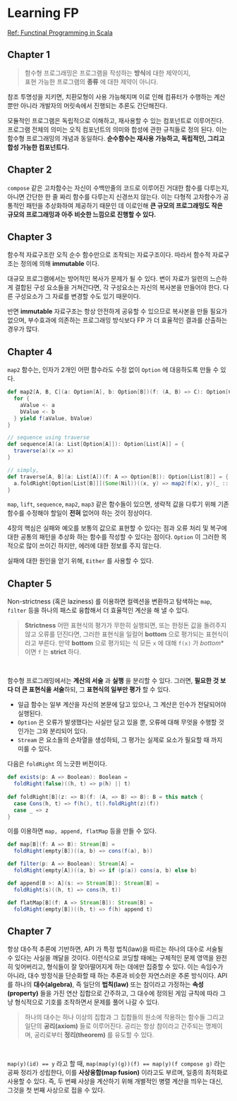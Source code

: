 # Learning FP

[Ref: Functinal Programming in Scala](http://www.amazon.com/Functional-Programming-Scala-Paul-Chiusano/dp/1617290653/ref=sr_1_3?ie=UTF8&qid=1432526049&sr=8-3&keywords=scala)

## Chapter 1

> 함수형 프로그래밍은 프로그램을 작성하는 **방식**에 대한 제약이지,  
표현 가능한 프로그램의 **종류** 에 대한 제약이 아니다.

참조 투명성을 지키면, 치환모형이 사용 가능해지며 이로 인해 컴퓨터가 수행하는 계산뿐만 아니라 
개발자의 머릿속에서 진행되는 추론도 간단해진다. 

모듈적인 프로그램은 독립적으로 이해하고, 재사용할 수 있는 컴포넌트로 이루어진다. 
프로그램 전체의 의미는 오직 컴포넌트의 의미와 합성에 관한 규칙들로 정의 된다. 
이는 함수형 프로그래밍의 개념과 동일하다. **순수함수는 재사용 가능하고, 독립적인, 그리고 합성 가능한 컴포넌트다.** 

## Chapter 2

`compose` 같은 고차함수는 자신이 수백만줄의 코드로 이루어진 거대한 함수를 다루는지, 
아니면 간단한 한 줄 짜리 함수를 다루는지 신경쓰지 않는다. 이는 다형적 고차함수가 공통적인 패턴을 추상화하여 제공하기 때문인
데 이로인해 **큰 규모의 프로그래밍도 작은 규모의 프로그래밍과 아주 비슷한 느낌으로 진행할 수 있다.**

## Chapter 3

함수적 자료구조란 오직 순수 함수만으로 조작되는 자료구조이다. 따라서 함수적 자료구조는 정의에 의해 **immutable** 이다.

대규모 프로그램에서는 방어적인 복사가 문제가 될 수 있다. 변이 자료가 일련의 느슨하게 결합된 구성 요소들을 거쳐간다면, 
각 구성요소는 자신의 복사본을 만들어야 한다. 다른 구성요소가 그 자료를 변경할 수도 있기 때문이다. 

반면 **immutable** 자료구조는 항상 안전하게 공유할 수 있으므로 복사본을 만들 필요가 없으며, 부수효과에 의존하는 
프로그래밍 방식보다 FP 가 더 효율적인 결과를 산출하는 경우가 많다.

## Chapter 4

`map2` 함수는, 인자가 2개인 어떤 함수라도 수정 없이 `Option` 에 대응하도록 만들 수 있다.

```scala
def map2[A, B, C](a: Option[A], b: Option[B])(f: (A, B) => C): Option[C] = {
  for {
    aValue <- a
    bValue <- b
  } yield f(aValue, bValue)
}

// sequence using traverse
def sequence[A](a: List[Option[A]]): Option[List[A]] = {
  traverse(a)(x => x)
}

// simply,
def traverse[A, B](a: List[A])(f: A => Option[B]): Option[List[B]] = {
  a.foldRight[Option[List[B]]](Some(Nil))((x, y) => map2(f(x), y)(_ :: _))
}
```

`map`, `lift`, `sequence`, `map2`, `map3` 같은 함수들이 있으면, 생략적 값을 다루기 위해 기존 함수를 수정해야 할일이 **전혀** 없어야 하는 것이 정상이다.


4장의 핵심은 실패와 예오를 보통의 값으로 표현할 수 있다는 점과 오류 처리 및 복구에 대한 공통의 패턴을 추상화 하는 함수를 작성할 수 있다는 점이다. 
`Option` 이 그러한 목적으로 많이 쓰이긴 하지만, 에러에 대한 정보를 주지 않는다. 

실패에 대한 원인을 얻기 위해, `Either` 를 사용할 수 있다.  

## Chapter 5

Non-strictness (혹은 laziness) 를 이용하면 컬렉션을 변환하고 탐색하는 `map`, `filter` 등을 하나의 패스로 융합해서 더 효율적인 계산을 해 낼 수 있다.
  
> **Strictness**
> 어떤 표현식의 평가가 무한히 실행되면, 또는 한정돈 값을 돌려주지 않고 오류를 던진다면, 그러한 표현식을 일컬어 **bottom** 으로 평가되는 표현식이라고 부른다. 
> 만약 **bottom** 으로 평가되는 식 모든 `x` 에 대해 `f(x)` 가 *bottom** 이면 `f` 는 **strict** 하다. 

<br/>

함수형 프로그래밍에서는 **계산의 서술** 과 **실행** 을 분리할 수 있다. 그러면, **필요한 것 보다 더 큰 표현식을 서술**하되, 그 **표현식의 일부만 평가** 할 수 있다.

- 일급 함수는 일부 계산을 자신의 본문에 담고 있으나, 그 계산은 인수가 전달되어야 실행된다.
- `Option` 은 오류가 발생했다는 사실만 담고 있을 뿐, 오류에 대해 무엇을 수행할 것인가는 그와 분리되어 있다.
- `Stream` 은 요소들의 순차열을 생성하되, 그 평가는 실제로 요소가 필요할 때 까지 미룰 수 있다.

다음은 `foldRight` 의 느긋한 버전이다.

```scala
def exists(p: A => Boolean): Boolean =
  foldRight(false)((h, t) => p(h) || t)
  
def foldRight[B](z: => B)(f: (A, => B) => B): B = this match {
  case Cons(h, t) => f(h(), t().foldRight(z)(f))
  case _ => z
}
```

이를 이용하면 `map, append, flatMap` 등을 만들 수 있다.

```scala
def map[B](f: A => B): Stream[B] =
  foldRight(empty[B])((a, b) => cons(f(a), b))

def filter(p: A => Boolean): Stream[A] =
  foldRight(empty[A])((a, b) => if (p(a)) cons(a, b) else b)

def append[B >: A](s: => Stream[B]): Stream[B] =
  foldRight(s)((h, t) => cons(h, t))

def flatMap[B](f: A => Stream[B]): Stream[B] =
  foldRight(empty[B])((h, t) => f(h) append t)
```

## Chapter 7

항상 대수적 추론에 기반하면, API 가 특정 법칙(law)을 따르는 하나의 대수로 서술될 수 있다는 사실을 깨달을 것이다. 이런식으로 코딩할 때에는 
구체적인 문제 영역을 완전히 잊어버리고, 형식들이 잘 맞아떨어지게 하는 데에만 집중할 수 있다. 이는 속임수가 아니라, 대수 방정식을 단순화할 때 하는 추론과 비슷한 
자연스러운 추론 방식이다. API 를 하나의 **대수(algebra)**, 즉 일단의 **법칙(law)** 또는 참이라고 가정하는 **속성(property)** 들을 가진 연산 집합으로 간주하고, 
그 대수에 정의된 게임 규칙에 따라 그냥 형식적으로 기호를 조작하면서 문제를 풀어 나갈 수 있다.

> 하나의 대수는 하나 이상의 집합과 그 집합들의 원소에 작용하는 함수들 그리고 일단의 **공리(axiom)** 들로 이루어진다. 공리는 
항상 참이라고 간주되는 명제이며, 공리로부터 **정리(theorem)** 를 유도할 수 있다.

<br/>

`map(y)(id) == y` 라고 할 때, `map(map(y)(g))(f) == map(y)(f compose g)` 라는 공짜 정리가 성립한다, 이를 **사상융합(map fusion)** 
이라고도 부르며, 일종의 최적화로 사용할 수 있다. 즉, 두 번째 사상을 계산하기 위해 개별적인 병렬 계산을 띄우는 대신, 그것을 첫 번째 사상으로 접을 수 있다.




